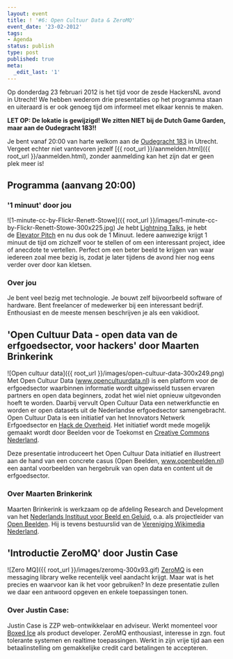 ```yaml
---
layout: event
title: ! '#6: Open Cultuur Data & ZeroMQ'
event_date: '23-02-2012'
tags:
- Agenda
status: publish
type: post
published: true
meta:
  _edit_last: '1'
---
```

Op donderdag 23 februari 2012 is het tijd voor de zesde HackersNL avond in Utrecht! We hebben wederom drie presentaties op het programma staan en uiteraard is er ook genoeg tijd om informeel met elkaar kennis te maken.

**LET OP: De lokatie is gewijzigd! We zitten NIET bij de Dutch Game Garden, maar aan de Oudegracht 183!!**

Je bent vanaf 20:00 van harte welkom aan de [Oudegracht 183](http://g.co/maps/zzqs3) in Utrecht. Vergeet echter niet vantevoren jezelf [{{ root_url }}/aanmelden.html]({{ root_url }}/aanmelden.html), zonder aanmelding kan het zijn dat er geen plek meer is!

## Programma (aanvang 20:00)

### '1 minuut' door jou
![1-minute-cc-by-Flickr-Renett-Stowe]({{ root_url }}/images/1-minute-cc-by-Flickr-Renett-Stowe-300x225.jpg)
Je hebt [Lightning Talks](https://secure.wikimedia.org/wikipedia/en/wiki/Lightning_Talk), je hebt de [Elevator Pitch](https://secure.wikimedia.org/wikipedia/en/wiki/Elevator_pitch) en nu dus ook de 1 Minuut. Iedere aanwezige krijgt 1 minuut de tijd om zichzelf voor te stellen of om een interessant project, idee of anecdote te vertellen. Perfect om een beter beeld te krijgen van waar iedereen zoal mee bezig is, zodat je later tijdens de avond hier nog eens verder over door kan kletsen.

### Over jou

Je bent veel bezig met technologie. Je bouwt zelf bijvoorbeeld software of hardware. Bent freelancer of medewerker bij een interessant bedrijf. Enthousiast en de meeste mensen beschrijven je als een vakidioot.

## 'Open Cultuur Data - open data van de erfgoedsector, voor hackers' door Maarten Brinkerink

![Open cultuur data]({{ root_url }}/images/open-cultuur-data-300x249.png) 
Met Open Cultuur Data (www.opencultuurdata.nl) is een platform voor de erfgoedsector waarbinnen informatie wordt uitgewisseld tussen ervaren partners en open data beginners, zodat het wiel niet opnieuw uitgevonden hoeft te worden. Daarbij vervult Open Cultuur Data een netwerkfunctie en worden er open datasets uit de Nederlandse erfgoedsector samengebracht. Open Cultuur Data is een initiatief van het Innovators Netwerk Erfgoedsector en <a href="http://www.hackdeoverheid.nl/">Hack de Overheid</a>. Het initiatief wordt mede mogelijk gemaakt wordt door Beelden voor de Toekomst en <a href="http://creativecommons.nl">Creative Commons Nederland</a>. 

Deze presentatie introduceert het Open Cultuur Data initiatief en illustreert aan de hand van een concrete casus (Open Beelden, www.openbeelden.nl) een aantal voorbeelden van hergebruik van open data en content uit de erfgoedsector.

### Over Maarten Brinkerink
Maarten Brinkerink is werkzaam op de afdeling Research and Development van het <a href="http://www.beeldengeluid.nl/">Nederlands Instituut voor Beeld en Geluid</a>, o.a. als projectleider van <a href="http://www.openbeelden.nl/">Open Beelden</a>. Hij is tevens bestuurslid van de <a href="http://wmnederland.nl/">Vereniging Wikimedia Nederland</a>.

## 'Introductie ZeroMQ' door Justin Case

![Zero MQ]({{ root_url }}/images/zeromq-300x93.gif)
<a href="http://www.zeromq.org/">ZeroMQ</a> is een messaging library welke recentelijk veel aandacht krijgt. Maar wat is het precies en waarvoor kan ik het voor gebruiken? In deze presentatie zullen we daar een antwoord opgeven en enkele toepassingen tonen.

### Over Justin Case:

Justin Case is ZZP web-ontwikkelaar en adviseur. Werkt momenteel voor <a href="http://boxedice.com">Boxed Ice</a> als product developer. ZeroMQ enthousiast, interesse in zgn. fout tolerante systemen en realtime toepassingen. Werkt in zijn vrije tijd aan een betaalinstelling om gemakkelijke credit card betalingen te accepteren.

